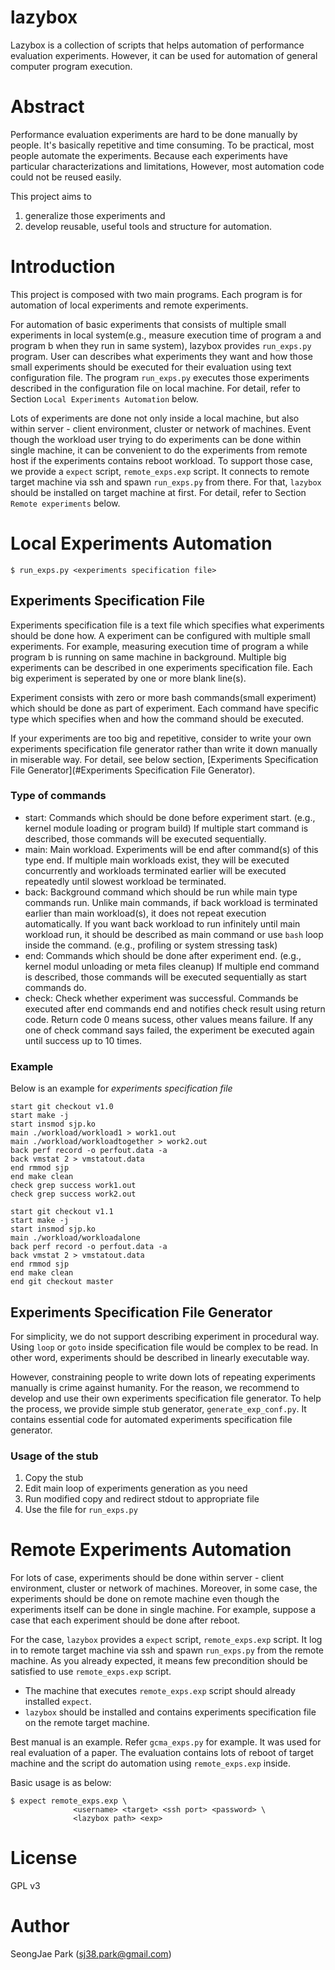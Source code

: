 lazybox
=======

Lazybox is a collection of scripts that helps automation of performance
evaluation experiments. However, it can be used for automation of general
computer program execution.


Abstract
========

Performance evaluation experiments are hard to be done manually by people. It's
basically repetitive and time consuming. To be practical, most people automate
the experiments. Because each experiments have particular characterizations and
limitations, However, most automation code could not be reused easily.

This project aims to

1. generalize those experiments and
2. develop reusable, useful tools and structure for automation.


Introduction
============

This project is composed with two main programs. Each program is for automation
of local experiments and remote experiments.

For automation of basic experiments that consists of multiple small experiments
in local system(e.g., measure execution time of program a and program b when
they run in same system), lazybox provides `run_exps.py` program.
User can describes what experiments they want and how those small experiments
should be executed for their evaluation using text configuration file.
The program `run_exps.py` executes those experiments described in
the configuration file on local machine.
For detail, refer to Section `Local Experiments Automation` below.

Lots of experiments are done not only inside a local machine, but also within
server - client environment, cluster or network of machines.
Event though the workload user trying to do experiments can be done within
single machine, it can be convenient to do the experiments from remote host if
the experiments contains reboot workload.
To support those case, we provide a `expect` script, `remote_exps.exp` script.
It connects to remote target machine via ssh and spawn `run_exps.py` from
there.
For that, `lazybox` should be installed on target machine at first. For detail,
refer to Section `Remote experiments` below.


Local Experiments Automation
============================

`$ run_exps.py <experiments specification file>`

Experiments Specification File
------------------------------

Experiments specification file is a text file which specifies what experiments
should be done how.
A experiment can be configured with multiple small experiments. For example,
measuring execution time of program a while program b is running on same
machine in background.
Multiple big experiments can be described in one experiments specification
file.
Each big experiment is seperated by one or more blank line(s).

Experiment consists with zero or more bash commands(small experiment) which
should be done as part of experiment.
Each command have specific type which specifies when and how the command should
be executed.

If your experiments are too big and repetitive, consider to write your own
experiments specification file generator rather than write it down manually in
miserable way. For detail, see below section, [Experiments Specification File
Generator](#Experiments Specification File Generator).

### Type of commands
 * start: Commands which should be done before experiment start.
   (e.g., kernel module loading or program build)
   If multiple start command is described, those commands will be executed
   sequentially.
 * main: Main workload. Experiments will be end after command(s) of this type
   end. If multiple main workloads exist, they will be executed concurrently
   and workloads terminated earlier will be executed repeatedly until slowest
   workload be terminated.
 * back: Background command which should be run while main type commands run.
   Unlike main commands, if back workload is terminated earlier than main
   workload(s), it does not repeat execution automatically. If you want back
   workload to run infinitely until main workload run, it should be described as
   main command or use `bash` loop inside the command.
   (e.g., profiling or system stressing task)
 * end: Commands which should be done after experiment end.
   (e.g., kernel modul unloading or meta files cleanup)
   If multiple end command is described, those commands will be executed
   sequentially as start commands do.
 * check: Check whether experiment was successful. Commands be executed after
   end commands end and notifies check result using return code. Return code 0
   means sucess, other values means failure. If any one of check command says
   failed, the experiment be executed again until success up to 10 times.

### Example
Below is an example for *experiments specification file*
```
start git checkout v1.0
start make -j
start insmod sjp.ko
main ./workload/workload1 > work1.out
main ./workload/workloadtogether > work2.out
back perf record -o perfout.data -a
back vmstat 2 > vmstatout.data
end rmmod sjp
end make clean
check grep success work1.out
check grep success work2.out

start git checkout v1.1
start make -j
start insmod sjp.ko
main ./workload/workloadalone
back perf record -o perfout.data -a
back vmstat 2 > vmstatout.data
end rmmod sjp
end make clean
end git checkout master
```

Experiments Specification File Generator
----------------------------------------

For simplicity, we do not support describing experiment in procedural way.
Using `loop` or `goto` inside specification file would be complex to be read.
In other word, experiments should be described in linearly executable way.

However, constraining people to write down lots of repeating experiments
manually is crime against humanity.
For the reason, we recommend to develop and use their own experiments
specification file generator.
To help the process, we provide simple stub generator, `generate_exp_conf.py`.
It contains essential code for automated experiments specification file
generator.

### Usage of the stub
1. Copy the stub
2. Edit main loop of experiments generation as you need
3. Run modified copy and redirect stdout to appropriate file
4. Use the file for `run_exps.py`


Remote Experiments Automation
=============================

For lots of case, experiments should be done within server - client
environment, cluster or network of machines.
Moreover, in some case, the experiments should be done on remote machine even
though the experiments itself can be done in single machine.
For example, suppose a case that each experiment should be done after reboot.

For the case, `lazybox` provides a `expect` script, `remote_exps.exp` script.
It log in to remote target machine via ssh and spawn `run_exps.py` from the
remote machine.
As you already expected, it means few precondition should be satisfied to use
`remote_exps.exp` script.
- The machine that executes `remote_exps.exp` script should already
  installed `expect`.
- `lazybox` should be installed and contains experiments specification file on
  the remote target machine.

Best manual is an example.
Refer `gcma_exps.py` for example.
It was used for real evaluation of a paper.
The evaluation contains lots of reboot of target machine and the script do
automation using `remote_exps.exp` inside.

Basic usage is as below:
```
$ expect remote_exps.exp \
              <username> <target> <ssh port> <password> \
              <lazybox path> <exp>
```


License
=======

GPL v3

Author
======

SeongJae Park (sj38.park@gmail.com)
